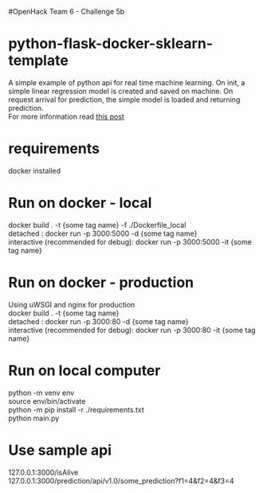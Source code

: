 #OpenHack Team 6 - Challenge 5b
# python-flask-docker-sklearn-template
A simple example of python api for real time machine learning.
On init, a simple linear regression model is created and saved on machine. On request arrival for prediction, the simple model is loaded and returning prediction.    
For more information read [this post](https://blog.solutotlv.com/deployed-scikit-learn-model-flask-docker/?utm_source=Github&utm_medium=python-flask-sklearn-docker-template)


# requirements  
docker installed


# Run on docker - local 
docker build . -t {some tag name}  -f ./Dockerfile_local  
detached : docker run -p 3000:5000 -d {some tag name}  
interactive (recommended for debug): docker run -p 3000:5000 -it {some tag name}  


# Run on docker - production 
Using uWSGI and nginx for production  
docker build . -t {some tag name}   
detached : docker run -p 3000:80 -d {some tag name}  
interactive (recommended for debug): docker run -p 3000:80 -it {some tag name}  


# Run on local computer
python -m venv env  
source env/bin/activate  
python -m pip install -r ./requirements.txt  
python main.py  


# Use sample api  
127.0.0.1:3000/isAlive  
127.0.0.1:3000/prediction/api/v1.0/some_prediction?f1=4&f2=4&f3=4  
